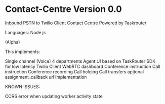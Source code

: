 # Contact-Centre Version 0.0

Inbound PSTN to Twilio Client Contact Centre Powered by Taskrouter 

Languages: Node js

(Alpha)

This implements:

Single channel (Voice)
4 departments
Agent UI based on TaskRouter SDK for low latency
Twilio Client WebRTC dashboard
Conference instruction
Call instruction
Conference recording
Call holding
Call transfers
optional assignment_callback url implementation

KNOWN ISSUES:

CORS error when updating worker activity state
